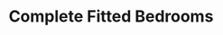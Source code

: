 ---
title: "Complete Fitted Bedrooms"
url: /berkhamsted/complete-fitted-bedrooms/
shop: furniture
---